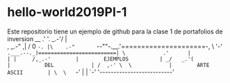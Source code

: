 # hello-world2019PI-1
Este repositorio tiene un ejemplo de github para la clase 1 de portafolios de inversion
                       __
                     .'  '.
                 _.-'/  |  \
    ,        _.-"  ,|  /  0 `-.
    |\    .-"       `--""-.__.'=====================-,
    \ '-'`        .___.--._)=========================|
     \            .'      |                          |
      |     /,_.-'        |        EJEMPLOS          |
    _/   _.'(             |           DEL            |
   /  ,-' \  \            |        ARTE ASCII        |
   \  \    `-'            |                          |
    `-'                   '--------------------------'
